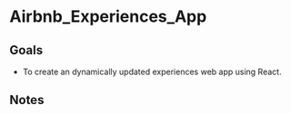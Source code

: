 # Airbnb_Experiences_App

## Goals

- To create an dynamically updated experiences web app using React.

## Notes
